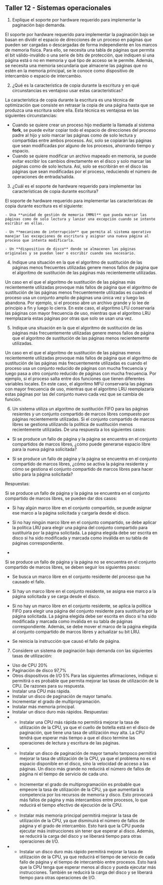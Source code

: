 ## Taller 12 - Sistemas operacionales

1.	Explique el soporte por hardware requerido para implementar la paginación bajo demanda.

El soporte por hardware requerido para implementar la paginación bajo se basan en dividir el espacio de direcciones de un proceso en páginas que pueden ser cargadas o descargadas de forma independiente en los marcos de memoria física. Para ello, se necesita una tabla de páginas que permita el bit válido-inválido o una serie de bits de protección, que indiquen si una página está o no en memoria y qué tipo de acceso se le permite. Además, se necesita una memoria secundaria que almacene las páginas que no estén en la memoria principal, se le conoce como dispositivo de intercambio o espacio de intercambio. 

2.	¿Qué es la característica de copia durante la escritura y en qué circunstancias es ventajoso usar estas características?

La característica de copia durante la escritura es una técnica de optimización que consiste en retrasar la copia de una página hasta que se produzca una escritura sobre ella. Esta técnica es ventajosa en las siguientes circunstancias:

- Cuando se quiere crear un proceso hijo mediante la llamada al sistema **fork**, se puede evitar copiar todo el espacio de direcciones del proceso padre al hijo y solo marcar las páginas como de solo lectura y compartidas entre ambos procesos. Así, solo se copiarán las páginas que sean modificadas por alguno de los procesos, ahorrando tiempo y espacio.
- Cuando se quiere modificar un archivo mapeado en memoria, se puede evitar escribir los cambios directamente en el disco y solo marcar las páginas como de solo lectura. Así, solo se escribirán en el disco las páginas que sean modificadas por el proceso, reduciendo el número de operaciones de entrada/salida.

3.	¿Cuál es el soporte de hardware requerido para implementar las características de copia durante escritura?

El soporte de hardware requerido para implementar las características de copia durante escritura es el siguiente:

    - Una **unidad de gestión de memoria (MMU)** que pueda marcar las páginas como de solo lectura y lanzar una excepción cuando se intente escribir en ellas.
    
    - Un **mecanismo de interrupción** que permita al sistema operativo manejar las excepciones de escritura y asignar una nueva página al proceso que intenta modificarla.
    
    - Un **dispositivo de disco** donde se almacenen las páginas originales y se puedan leer o escribir cuando sea necesario.

4.	Indique una situación en la que el algoritmo de sustitución de las páginas menos frecuentes utilizadas genere menos fallos de página que el algoritmo de sustitución de las páginas más recientemente utilizadas. 

Un caso en el que el algoritmo de sustitución de las páginas más recientemente utilizadas provoque más fallos de página que el algoritmo de sustitución de las páginas menos frecuentemente utilizadas es cuando el proceso usa un conjunto amplio de páginas una única vez y luego las abandona. Por ejemplo, si el proceso abre un archivo grande y lo lee de principio a fin y luego lo cierra. En este caso, el algoritmo LFU conservaría las páginas con mayor frecuencia de uso, mientras que el algoritmo LRU reemplazaría estas páginas por otras que solo se usan una vez. 

5.	Indique una situación en la que el algoritmo de sustitución de las páginas más frecuentemente utilizadas genere menos fallos de página que el algoritmo de sustitución de las páginas menos recientemente utilizadas. 

Un caso en el que el algoritmo de sustitución de las páginas menos recientemente utilizadas provoque más fallos de página que el algoritmo de sustitución de las páginas más frecuentemente utilizadas es cuando el proceso usa un conjunto reducido de páginas con mucha frecuencia y luego pasa a otro conjunto reducido de páginas con mucha frecuencia. Por ejemplo, si el proceso salta entre dos funciones que tienen diferentes variables locales. En este caso, el algoritmo MFU conservaría las páginas con mayor frecuencia de uso, mientras que el algoritmo LRU reemplazaría estas páginas por las del conjunto nuevo cada vez que se cambia de función. 

6.	Un sistema utiliza un algoritmo de sustitución FIFO para las páginas resientes y un conjunto compartido de marcos libres compuesto por páginas recientemente utilizadas. Si el conjunto compartido de marcos libres se gestiona utilizando la política de sustitución menos recientemente utilizadas. De una respuesta a los siguientes casos: 

- Si se produce un fallo de página y la página se encuentra en el conjunto compartidos de marcos libres, ¿cómo puede generarse espacio libre para la nueva página solicitada? 

- Si se produce un fallo de página y la página se encuentra en el conjunto compartido de marcos libres, ¿cómo se activa la página residente y cómo se gestiona el conjunto compartido de marcos libres para hacer sitio para la página solicitada?

Respuestas: 

Si se produce un fallo de página y la página se encuentra en el conjunto compartido de marcos libres, se pueden dar dos casos:

  - Si hay algún marco libre en el conjunto compartido, se puede asignar ese marco a la página solicitada y cargarla desde el disco.
  
  - Si no hay ningún marco libre en el conjunto compartido, se debe aplicar la política LRU para elegir una página del conjunto compartido para sustituirla por la página solicitada. La página elegida debe ser escrita en disco si ha sido modificada y marcada como inválida en su tabla de páginas correspondiente.
  -
Si se produce un fallo de página y la página no se encuentra en el conjunto compartido de marcos libres, se deben seguir los siguientes pasos:

  - Se busca un marco libre en el conjunto residente del proceso que ha causado el fallo.
  
  - Si hay un marco libre en el conjunto residente, se asigna ese marco a la página solicitada y se carga desde el disco.
  
  - Si no hay un marco libre en el conjunto residente, se aplica la política FIFO para elegir una página del conjunto residente para sustituirla por la página solicitada. La página elegida debe ser escrita en disco si ha sido modificada y marcada como inválida en su tabla de páginas correspondiente. Además, se debe mover el marco de la página elegida al conjunto compartido de marcos libres y actualizar su bit LRU.
  
  - Se reinicia la instrucción que causó el fallo de página.

7.	Considere un sistema de paginación bajo demanda con las siguientes tasas de utilización: 

-	Uso de CPU 20% 
-	Paginación de disco 97,7% 
-	Otros dispositivos de I/O 5% 
Para las siguientes afirmaciones, indique si permitirá o es probable que permita mejorar las tasas de utilización de la CPU. De razones para su respuesta. 
-	Instalar una CPU más rápida. 
-	Instalar un disco de paginación de mayor tamaño. 
-	Incrementar el grado de multiprogramación. 
-	Instalar más memoria principal.
-	Instalar un disco duro más rápidos.
Respuestas: 
-	- Instalar una CPU más rápida no permitirá mejorar la tasa de utilización de la CPU, ya que el cuello de botella está en el disco de paginación, que tiene una tasa de utilización muy alta. La CPU tendrá que esperar más tiempo a que el disco termine las operaciones de lectura y escritura de las páginas.
-	- Instalar un disco de paginación de mayor tamaño tampoco permitirá mejorar la tasa de utilización de la CPU, ya que el problema no es el espacio disponible en el disco, sino la velocidad de acceso a las páginas. Un disco más grande no reducirá el número de fallos de página ni el tiempo de servicio de cada uno.
-	- Incrementar el grado de multiprogramación es probable que empeore la tasa de utilización de la CPU, ya que aumentará la competencia por los recursos de memoria y disco. Esto provocará más fallos de página y más intercambios entre procesos, lo que reducirá el tiempo efectivo de ejecución de la CPU.
-	- Instalar más memoria principal permitirá mejorar la tasa de utilización de la CPU, ya que disminuirá el número de fallos de página y el grado de intercambio. Esto hará que la CPU pueda ejecutar más instrucciones sin tener que esperar al disco. Además, se reducirá la carga del disco y se liberará tiempo para otras operaciones de I/O.
-	- Instalar un disco duro más rápido permitirá mejorar la tasa de utilización de la CPU, ya que reducirá el tiempo de servicio de cada fallo de página y el tiempo de intercambio entre procesos. Esto hará que la CPU tenga que esperar menos al disco y pueda ejecutar más instrucciones. También se reducirá la carga del disco y se liberará tiempo para otras operaciones de I/O.
